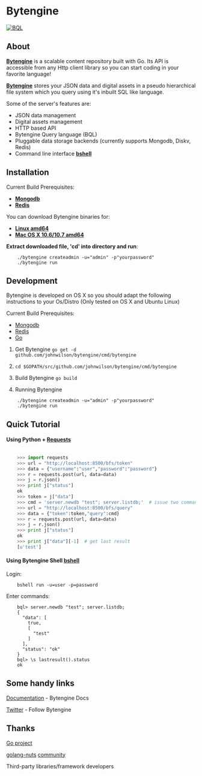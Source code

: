 # Bytengine

[![BQL](https://github.com/johnwilson/bytengine/raw/master/bql.png)](#bql.snippet)

## About

**[Bytengine](https://github.com/johnwilson/bytengine "Bytengine")** is a scalable content 
repository built with Go. Its API is accessible from any Http client library so 
you can start coding in your favorite language!

**[Bytengine](https://github.com/johnwilson/bytengine "Bytengine")** stores your JSON data and 
digital assets in a pseudo hierarchical file system which you query using it's 
inbuilt SQL like language.

Some of the server's features are:

* JSON data management
* Digital assets management
* HTTP based API
* Bytengine Query language (BQL)
* Pluggable data storage backends (currently supports Mongodb, Diskv, Redis)
* Command line interface **[bshell](https://github.com/johnwilson/bytengine/tree/master/cmd/bshell "bshell")**

## Installation

Current Build Prerequisites:

* **[Mongodb](http://docs.mongodb.org/manual/installation/ "Mongodb")**
* **[Redis](http://redis.io/download "Redis")**

You can download Bytengine binaries for:

* **[Linux amd64](https://github.com/johnwilson/bytengine/releases/download/v0.2/bytengine-server-linux64-0.2.zip "Linux amd64")**
* **[Mac OS X 10.6/10.7 amd64](https://github.com/johnwilson/bytengine/releases/download/v0.2/bytengine-server-osx64-0.2.zip "Mac OS X 10.6/10.7 amd64")**

**Extract downloaded file, 'cd' into directory and run**:

```
    ./bytengine createadmin -u="admin" -p"yourpassword"
    ./bytengine run
```

## Development

Bytengine is developed on OS X so you should adapt the following instructions
to your Os/Distro (Only tested on OS X and Ubuntu Linux)

Current Build Prerequisites:

* [Mongodb](http://docs.mongodb.org/manual/installation/ "Mongodb")
* [Redis](http://redis.io/download/ "Redis")
* [Go](http://golang.org/doc/install/ "Go")

1. Get Bytengine `go get -d github.com/johnwilson/bytengine/cmd/bytengine`

2. `cd $GOPATH/src/github.com/johnwilson/bytengine/cmd/bytengine`

3. Build Bytengine `go build`

4. Running Bytengine
```
	./bytengine createadmin -u="admin" -p"yourpassword"
	./bytengine run
```

## Quick Tutorial

#### Using Python + [Requests](http://docs.python-requests.org/en/latest/ "Requests")

```python

    >>> import requests
    >>> url = "http://localhost:8500/bfs/token"
    >>> data = {"username":"user","password":"password"}
    >>> r = requests.post(url, data=data)
    >>> j = r.json()
    >>> print j["status"]
    ok
    >>> token = j["data"]
    >>> cmd = 'server.newdb "test"; server.listdb;'  # issue two commands
    >>> url = "http://localhost:8500/bfs/query"
    >>> data = {"token":token,"query":cmd}
    >>> r = requests.post(url, data=data)
    >>> j = r.json()
    >>> print j["status"]
    ok
    >>> print j["data"][-1]  # get last result
    [u'test']
```

#### Using Bytengine Shell **[bshell](http://github.com/johnwilson/bshell/ "bshell")**

Login:

```
    bshell run -u=user -p=password
```

Enter commands:

```
    bql> server.newdb "test"; server.listdb;
    {
      "data": [
        true,
        [
          "test"
        ]
      ],
      "status": "ok"
    }
    bql> \s lastresult().status
    ok
```

## Some handy links

[Documentation](https://bytengine.readthedocs.org/en/latest/) - Bytengine Docs

[Twitter](https://twitter.com/bytengine) - Follow Bytengine

## Thanks

[Go project](https://golang.org/project/ "Go project")

[golang-nuts](https://groups.google.com/forum/#!forum/golang-nuts "golang-nuts")
[community](https://groups.google.com/forum/#!topic/golang-nuts/grLcPuPyAyU "community")

Third-party libraries/framework developers